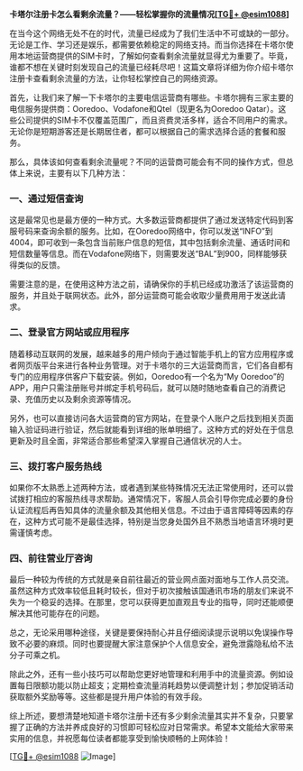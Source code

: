 **卡塔尔注册卡怎么看剩余流量？——轻松掌握你的流量情况[[TG💪+ @esim1088](https://t.me/s/esim1088)]**

在当今这个网络无处不在的时代，流量已经成为了我们生活中不可或缺的一部分。无论是工作、学习还是娱乐，都需要依赖稳定的网络支持。而当你选择在卡塔尔使用本地运营商提供的SIM卡时，了解如何查看剩余流量就显得尤为重要了。毕竟，谁都不想在关键时刻发现自己的流量已经耗尽吧！这篇文章将详细为你介绍卡塔尔注册卡查看剩余流量的方法，让你轻松掌控自己的网络资源。

首先，让我们来了解一下卡塔尔的主要电信运营商有哪些。卡塔尔拥有三家主要的电信服务提供商：Ooredoo、Vodafone和Qtel（现更名为Ooredoo Qatar）。这些公司提供的SIM卡不仅覆盖范围广，而且资费灵活多样，适合不同用户的需求。无论你是短期游客还是长期居住者，都可以根据自己的需求选择合适的套餐和服务。

那么，具体该如何查看剩余流量呢？不同的运营商可能会有不同的操作方式，但总体上来说，主要有以下几种方法：

### 一、通过短信查询

这是最常见也是最方便的一种方式。大多数运营商都提供了通过发送特定代码到客服号码来查询余额的服务。比如，在Ooredoo网络中，你可以发送“INFO”到4004，即可收到一条包含当前账户信息的短信，其中包括剩余流量、通话时间和短信数量等信息。而在Vodafone网络下，则需要发送“BAL”到900，同样能够获得类似的反馈。

需要注意的是，在使用这种方法之前，请确保你的手机已经成功激活了该运营商的服务，并且处于联网状态。此外，部分运营商可能会收取少量费用用于发送此请求。

### 二、登录官方网站或应用程序

随着移动互联网的发展，越来越多的用户倾向于通过智能手机上的官方应用程序或者网页版平台来进行各种业务管理。对于卡塔尔的三大运营商而言，它们各自都有专门的应用程序供客户下载安装。例如，Ooredoo有一个名为“My Ooredoo”的APP，用户只需注册账号并绑定手机号码后，就可以随时随地查看自己的消费记录、充值历史以及剩余资源等情况。

另外，也可以直接访问各大运营商的官方网站，在登录个人账户之后找到相关页面输入验证码进行验证，然后就能看到详细的账单明细了。这种方式的好处在于信息更新及时且全面，非常适合那些希望深入掌握自己通信状况的人士。

### 三、拨打客户服务热线

如果你不太熟悉上述两种方法，或者遇到某些特殊情况无法正常使用时，还可以尝试拨打相应的客服热线寻求帮助。通常情况下，客服人员会引导你完成必要的身份认证流程后再告知具体的流量余额及其他相关信息。不过由于语言障碍等因素的存在，这种方式可能不是最佳选择，特别是当您身处国外且不熟悉当地语言环境时更需谨慎考虑。

### 四、前往营业厅咨询

最后一种较为传统的方式就是亲自前往最近的营业网点面对面地与工作人员交流。虽然这种方式效率较低且耗时较长，但对于初次接触该国通讯市场的朋友们来说不失为一个稳妥的选择。在那里，您可以获得更加直观且专业的指导，同时还能顺便解决其他可能存在的问题。

总之，无论采用哪种途径，关键是要保持耐心并且仔细阅读提示说明以免误操作导致不必要的麻烦。同时也要提醒大家注意保护个人信息安全，避免泄露隐私给不法分子可乘之机。

除此之外，还有一些小技巧可以帮助您更好地管理和利用手中的流量资源。例如设置每日限额功能以防止超支；定期检查流量消耗趋势以便调整计划；参加促销活动获取额外奖励等等。这些都是提升用户体验的有效手段。

综上所述，要想清楚地知道卡塔尔注册卡还有多少剩余流量其实并不复杂，只要掌握了正确的方法并养成良好的习惯即可轻松应对日常需求。希望本文能给大家带来实用的信息，并祝愿每位读者都能享受到愉快顺畅的上网体验！

[[TG💪+ @esim1088](https://t.me/s/esim1088) ![Image](https://i.postimg.cc/4NQfJmqS/Snipaste-2025-05-13-00-14-12.png)]
